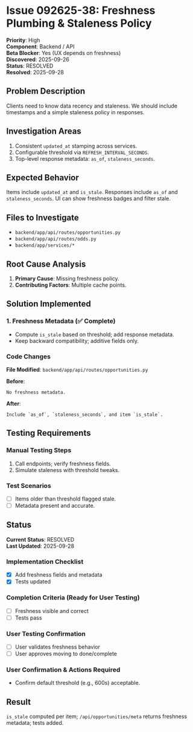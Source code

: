# Issue 092625-38: Freshness Plumbing & Staleness Policy

**Priority**: High  
**Component**: Backend / API  
**Beta Blocker**: Yes (UX depends on freshness)  
**Discovered**: 2025-09-26  
**Status**: RESOLVED  
**Resolved**: 2025-09-28

## Problem Description

Clients need to know data recency and staleness. We should include timestamps and a simple staleness policy in responses.

## Investigation Areas

1. Consistent `updated_at` stamping across services.  
2. Configurable threshold via `REFRESH_INTERVAL_SECONDS`.  
3. Top-level response metadata: `as_of`, `staleness_seconds`.

## Expected Behavior

Items include `updated_at` and `is_stale`. Responses include `as_of` and `staleness_seconds`. UI can show freshness badges and filter stale.

## Files to Investigate

- `backend/app/api/routes/opportunities.py`  
- `backend/app/api/routes/odds.py`  
- `backend/app/services/*`

## Root Cause Analysis

1. **Primary Cause**: Missing freshness policy.  
2. **Contributing Factors**: Multiple cache points.

## Solution Implemented

### 1. Freshness Metadata (✅ Complete)
- Compute `is_stale` based on threshold; add response metadata.  
- Keep backward compatibility; additive fields only.

### Code Changes

**File Modified**: `backend/app/api/routes/opportunities.py`

**Before**:
```text
No freshness metadata.
```

**After**:
```text
Include `as_of`, `staleness_seconds`, and item `is_stale`.
```

## Testing Requirements

### Manual Testing Steps
1. Call endpoints; verify freshness fields.  
2. Simulate staleness with threshold tweaks.

### Test Scenarios
- [ ] Items older than threshold flagged stale.  
- [ ] Metadata present and accurate.

## Status

**Current Status**: RESOLVED  
**Last Updated**: 2025-09-28

### Implementation Checklist
- [x] Add freshness fields and metadata  
- [x] Tests updated

### Completion Criteria (Ready for User Testing)
- [ ] Freshness visible and correct  
- [ ] Tests pass

### User Testing Confirmation
- [ ] User validates freshness behavior  
- [ ] User approves moving to done/complete

### User Confirmation & Actions Required
- Confirm default threshold (e.g., 600s) acceptable.

## Result

`is_stale` computed per item; `/api/opportunities/meta` returns freshness metadata; tests added.
